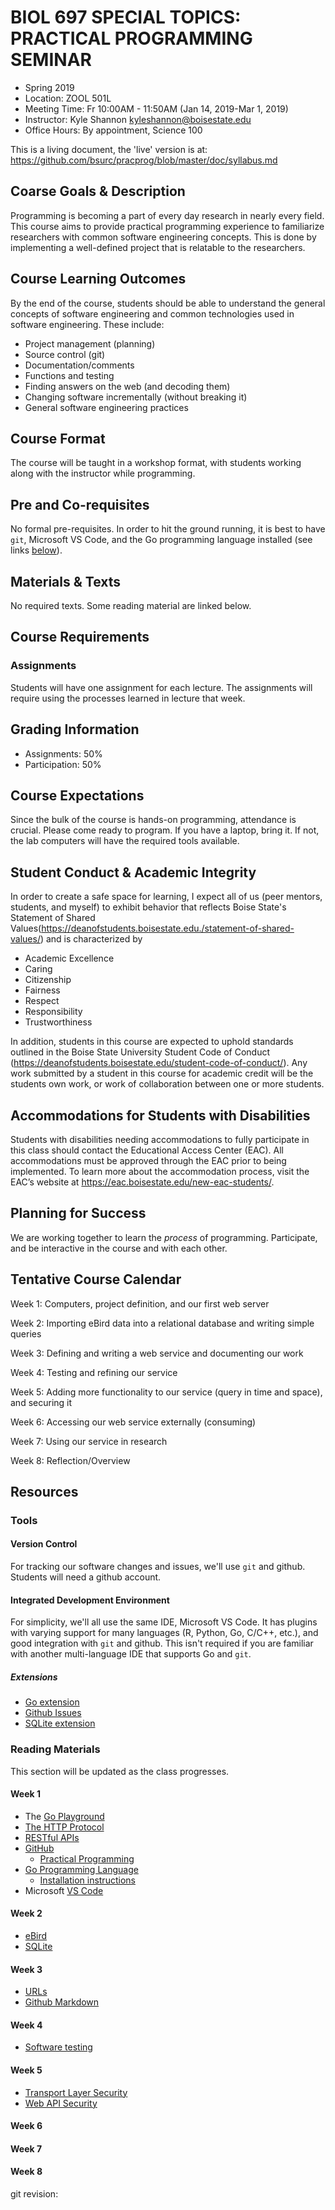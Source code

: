 <!-- pandoc -f markdown -t latex syllabus.md -o syllabus.pdf -->

# BIOL 697 SPECIAL TOPICS: PRACTICAL PROGRAMMING SEMINAR

- Spring 2019
- Location: ZOOL 501L
- Meeting Time: Fr 10:00AM - 11:50AM (Jan 14, 2019-Mar 1, 2019)
- Instructor: Kyle Shannon <kyleshannon@boisestate.edu>
- Office Hours: By appointment, Science 100

This is a living document, the 'live' version is at:
<https://github.com/bsurc/pracprog/blob/master/doc/syllabus.md>

## Coarse Goals & Description

Programming is becoming a part of every day research in nearly every field.
This course aims to provide practical programming experience to familiarize
researchers with common software engineering concepts.  This is done by
implementing a well-defined project that is relatable to the researchers.

## Course Learning Outcomes

By the end of the course, students should be able to understand the general
concepts of software engineering and common technologies used in software
engineering.  These include:

- Project management (planning)
- Source control (git)
- Documentation/comments
- Functions and testing
- Finding answers on the web (and decoding them)
- Changing software incrementally (without breaking it)
- General software engineering practices

## Course Format

The course will be taught in a workshop format, with students working along
with the instructor while programming.

## Pre and Co-requisites

No formal pre-requisites.  In order to hit the ground running, it is best to
have `git`, Microsoft VS Code, and the Go programming language installed (see
links [below](#Week_1)).

## Materials & Texts

No required texts.  Some reading material are linked below.

## Course Requirements

### Assignments

Students will have one assignment for each lecture.  The assignments will
require using the processes learned in lecture that week.

## Grading Information

- Assignments: 50%
- Participation: 50%

## Course Expectations

Since the bulk of the course is hands-on programming, attendance is crucial.
Please come ready to program.  If you have a laptop, bring it.  If not, the
lab computers will have the required tools available.

## Student Conduct & Academic Integrity

In order to create a safe space for learning, I expect all of us (peer mentors,
students, and myself) to exhibit behavior that reflects Boise State's Statement
of Shared
Values(<https://deanofstudents.boisestate.edu./statement-of-shared-values/>) and
is characterized by

- Academic Excellence
- Caring
- Citizenship
- Fairness
- Respect
- Responsibility
- Trustworthiness

In addition, students in this course are expected to uphold standards outlined
in the Boise State University Student Code of Conduct
(<https://deanofstudents.boisestate.edu/student-code-of-conduct/>).  Any work
submitted by a student in this course for academic credit will be the students
own work, or work of collaboration between one or more students.

## Accommodations for Students with Disabilities

Students with disabilities needing accommodations to fully participate in this
class should contact the Educational Access Center (EAC). All accommodations
must be approved through the EAC prior to being implemented.  To learn more
about the accommodation process, visit the EAC’s website at
<https://eac.boisestate.edu/new-eac-students/>.

## Planning for Success

We are working together to learn the *process* of programming.  Participate,
and be interactive in the course and with each other.

## Tentative Course Calendar

Week 1: Computers, project definition, and our first web server

Week 2: Importing eBird data into a relational database and writing simple queries

Week 3: Defining and writing a web service and documenting our work

Week 4: Testing and refining our service

Week 5: Adding more functionality to our service (query in time and space), and securing it

Week 6: Accessing our web service externally (consuming)

Week 7: Using our service in research

Week 8: Reflection/Overview

## Resources

### Tools

#### Version Control

For tracking our software changes and issues, we'll use `git` and github.
Students will need a github account.

#### Integrated Development Environment

For simplicity, we'll all use the same IDE, Microsoft VS Code.  It has plugins
with varying support for many languages (R, Python, Go, C/C++, etc.), and good
integration with `git` and github.  This isn't required if you are familiar
with another multi-language IDE that supports Go and `git`.

##### Extensions

- [Go extension](https://marketplace.visualstudio.com/items?itemName=ms-vscode.Go)
- [Github Issues](https://marketplace.visualstudio.com/items?itemName=ms-vscode.github-issues-prs)
- [SQLite extension](https://marketplace.visualstudio.com/items?itemName=alexcvzz.vscode-sqlite)

### Reading Materials

This section will be updated as the class progresses.

#### Week 1

- The [Go Playground](https://play.golang.org)
- [The HTTP Protocol](https://en.wikipedia.org/wiki/Hypertext_Transfer_Protocol)
- [RESTful APIs](https://en.wikipedia.org/wiki/Representational_state_transfer)
- [GitHub](https://github.com)
  - [Practical Programming](https://github.com/bsurc/pracprog/)
- [Go Programming Language](https://golang.org)
  - [Installation instructions](https://golang.org/doc/install)
- Microsoft [VS Code](https://code.visualstudio.com/)

#### Week 2

- [eBird](https://ebird.org)
- [SQLite](https://sqlite.org)

#### Week 3

- [URLs](https://en.wikipedia.org/wiki/URL)
- [Github Markdown](https://guides.github.com/pdfs/markdown-cheatsheet-online.pdf)

#### Week 4

- [Software testing](https://en.wikipedia.org/wiki/Software_testing)

#### Week 5

- [Transport Layer Security](https://en.wikipedia.org/wiki/Transport_Layer_Security)
- [Web API Security](https://en.wikipedia.org/wiki/Web_API_security)

#### Week 6

#### Week 7

#### Week 8

git revision: 
